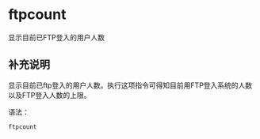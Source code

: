 ftpcount
===

显示目前已FTP登入的用户人数

## 补充说明

显示目前已ftp登入的用户人数。执行这项指令可得知目前用FTP登入系统的人数以及FTP登入人数的上限。

语法：

```shell
ftpcount
```


<!-- Linux命令行搜索引擎：https://jaywcjlove.github.io/linux-command/ -->